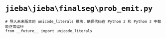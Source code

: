 # `jieba\jieba\finalseg\prob_emit.py`

```
# 导入未来版本的 unicode_literals 模块，确保代码在 Python 2 和 Python 3 中都能正常运行
from __future__ import unicode_literals
```